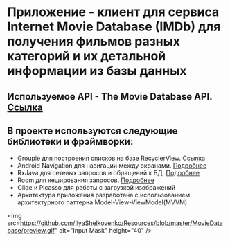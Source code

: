 # Приложение - клиент для сервиса Internet Movie Database (IMDb) для получения фильмов разных категорий и их детальной информации из базы данных

## Используемое API - The Movie Database API. [Ссылка](https://developers.themoviedb.org/3/getting-started/introduction)

## В проекте используются следующие библиотеки и фрэймворки:

- Groupie для построения списков на базе RecyclerView. [Ссылка](https://github.com/lisawray/groupie)
- Android Navigation для навигации между экранами. [Подробнее](https://developer.android.com/guide/navigation/navigation-getting-started)
- RxJava для сетевых запросов и обращений к БД. [Подробнее](http://reactivex.io/)
- Room для кеширования запросов. [Подробнее](https://developer.android.com/jetpack/androidx/releases/room)
- Glide и Picasso для работы с загрузкой изображений
- Архитектура приложения разработана с использованием архитектурного паттерна Model-View-ViewModel(MVVM)

<img src=https://github.com/IlyaShelkovenko/Resources/blob/master/MovieDatabase/preview.gif" alt="Input Mask" height="40" />
